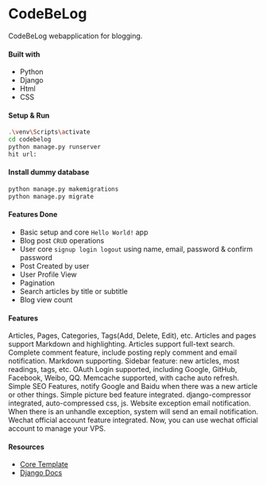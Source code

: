# CodeBeLog
CodeBeLog webapplication for blogging.

#### Built with
- Python
- Django
- Html
- CSS

#### Setup & Run
```bash
.\venv\Scripts\activate
cd codebelog
python manage.py runserver
hit url: 
```

#### Install dummy database
```bash
python manage.py makemigrations
python manage.py migrate

```

#### Features Done
- Basic setup and core `Hello World!` app
- Blog post `CRUD` operations
- User core `signup login logout` using name, email, password & confirm password
- Post Created by user
- User Profile View
- Pagination
- Search articles by title or subtitle
- Blog view count


#### Features
Articles, Pages, Categories, Tags(Add, Delete, Edit), etc.
Articles and pages support Markdown and highlighting.
Articles support full-text search.
Complete comment feature, include posting reply comment and email notification. Markdown supporting.
Sidebar feature: new articles, most readings, tags, etc.
OAuth Login supported, including Google, GitHub, Facebook, Weibo, QQ.
Memcache supported, with cache auto refresh.
Simple SEO Features, notify Google and Baidu when there was a new article or other things.
Simple picture bed feature integrated.
django-compressor integrated, auto-compressed css, js.
Website exception email notification. When there is an unhandle exception, system will send an email notification.
Wechat official account feature integrated. Now, you can use wechat official account to manage your VPS.

#### Resources
- [Core Template](https://github.com/sumitgirwal/CodeBeLog-Template)
- [Django Docs](https://docs.djangoproject.com/en/4.1/intro/tutorial01/)
